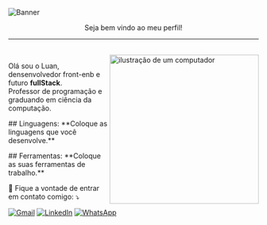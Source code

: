 ![Banner](https://github.com/user-attachments/assets/82fba592-1a02-4d87-89e4-ce7a19e30a92)
<br>
<p  align="center">Seja bem vindo ao meu perfil!</p>
<hr>
<br> 

<img src="https://github.com/user-attachments/assets/8e4e1a2b-d994-44c5-8ca7-a9c060b8b299" alt="ilustração de um computador" min-width="300px" max-width="300px" width="300px" align="right"> 

<p align="left"> 
  Olá sou o Luan, densenvolvedor front-enb e futuro <strong>fullStack</strong>.<br>
  Professor de programação e graduando em ciência da computação.
</p>

<p align="left">
  ## Linguagens: **Coloque as linguagens que você desenvolve.**
</p>

<p align="left">
  ## Ferramentas: **Coloque as suas ferramentas de trabalho.**
</p>

<p align="left">
  💌 Fique a vontade de entrar em contato comigo: ⤵️
</p>

<p align="left">
  <a href="#" title="Gmail">
  <img src="https://img.shields.io/badge/-Gmail-FF0000?style=flat-square&labelColor=FF0000&logo=gmail&logoColor=white&link=LINK-DO-SEU-GMAIL" alt="Gmail"/></a>
  <a href="#" title="LinkedIn">
  <img src="https://img.shields.io/badge/-Linkedin-0e76a8?style=flat-square&logo=Linkedin&logoColor=white&link=LINK-DO-SEU-LINKEDIN" alt="LinkedIn"/></a>
  <a href="#" title="WhatsApp">
  <img src="https://img.shields.io/badge/-WhatsApp-25d366?style=flat-square&labelColor=25d366&logo=whatsapp&logoColor=white&link=API-DO-SEU-WHATSAPP" alt="WhatsApp"/></a>
</p>

